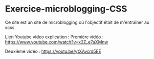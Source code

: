 # Exercice-microblogging-CSS


Ce site est un site de microblogging où l'objectif était de m'entraîner au scss

Lien Youtube video explication : 
Première vidéo : https://www.youtube.com/watch?v=x3Z_e7aXMnw

Deuxième vidéo : https://youtu.be/ytXAvcrd5EE
